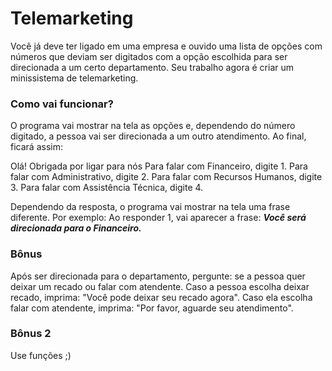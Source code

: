 # Telemarketing
Você já deve ter ligado em uma empresa e ouvido uma lista de opções com números que deviam ser digitados com a opção escolhida para ser direcionada a um certo departamento.
Seu trabalho agora é criar um minissistema de telemarketing. 

### Como vai funcionar?
O programa vai mostrar na tela as opções e, dependendo do número digitado, a pessoa vai ser direcionada a um outro atendimento. Ao final, ficará assim:

Olá! Obrigada por ligar para nós
Para falar com Financeiro, digite 1.
Para falar com Administrativo, digite 2.
Para falar com Recursos Humanos, digite 3.
Para falar com Assistência Técnica, digite 4.

Dependendo da resposta, o programa vai mostrar na tela uma frase diferente. Por exemplo:
Ao responder 1, vai aparecer a frase:
***Você será direcionada para o Financeiro.***

### Bônus
Após ser direcionada para o departamento, pergunte: se a pessoa quer deixar um recado ou falar com atendente.
Caso a pessoa escolha deixar recado, imprima: "Você pode deixar seu recado agora".
Caso ela escolha falar com atendente, imprima: "Por favor, aguarde seu atendimento". 

### Bônus 2
Use funções ;)